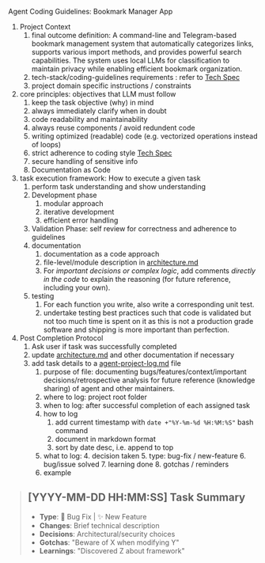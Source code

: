 Agent Coding Guidelines: Bookmark Manager App

1. Project Context
	1. final outcome definition: A command-line and Telegram-based bookmark management system that automatically categorizes links, supports various import methods, and provides powerful search capabilities. The system uses local LLMs for classification to maintain privacy while enabling efficient bookmark organization.
	2. tech-stack/coding-guidelines requirements : refer to [Tech Spec](../tech-spec.md)
	3. project domain specific instructions / constraints
2. core principles: objectives that LLM must follow
	1. keep the task objective (why) in mind
	2. always immediately clarify when in doubt
	3. code readability and maintainability
	4. always reuse components / avoid redundent code
	5. writing optimized (readable) code (e.g. vectorized operations instead of loops)
	6. strict adherence to coding style [Tech Spec](../tech-spec.md)
	7. secure handling of sensitive info
	8. Documentation as Code
3. task execution framework: How to execute a given task
	1. perform task understanding and show understanding
	2. Development phase
		1. modular approach
		2. iterative development
		3. efficient error handling
	3. Validation Phase: self review for correctness and adherence to guidelines
	4. documentation
		1. documentation as a code approach
		2. file-level/module description in [architecture.md](../architecture.md)
		3. For *important decisions or complex logic*, add comments *directly in the code* to explain the reasoning (for future reference, including your own).
	5. testing
		1. For each function you write, also write a corresponding unit test.
		2. undertake testing best practices such that code is validated but not too much time is spent on it as this is not a production grade software and shipping is more important than perfection.
4. Post Completion Protocol
	1. Ask user if task was successfully completed
	2. update [architecture.md](../architecture.md) and other documentation if necessary
	3. add task details to a [agent-project-log.md](../agent-project-log.md) file
		1. purpose of file: documenting bugs/features/context/important decisions/retrospective analysis for future reference (knowledge sharing) of agent and other maintainers.
		2. where to log: project root folder
		3. when to log: after successful completion of each assigned task
		4. how to log
			1. add current timestamp with `date +"%Y-%m-%d %H:%M:%S"` bash command
			2. document in markdown format
			3. sort by date desc, i.e. append to top
		5. what to log:
			4. decision taken
			5. type: bug-fix / new-feature
			6. bug/issue solved
			7. learning done
			8. gotchas / reminders
		6. example
> 	## [YYYY-MM-DD HH:MM:SS] Task Summary
> 	- **Type**: 🐛 Bug Fix | ✨ New Feature
> 	- **Changes**: Brief technical description
> 	- **Decisions**: Architectural/security choices
> 	- **Gotchas**: "Beware of X when modifying Y"
> 	- **Learnings**: "Discovered Z about framework"
